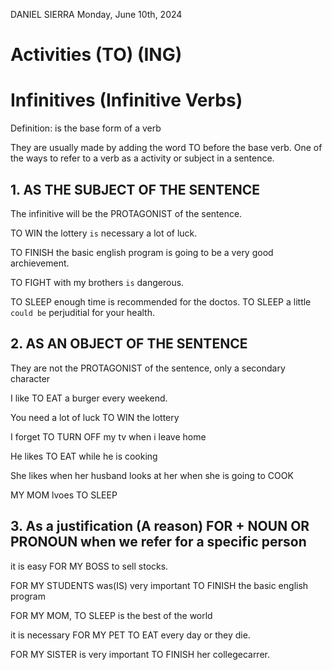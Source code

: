 DANIEL SIERRA
Monday, June 10th, 2024

# Activities (TO) (ING)

# Infinitives (Infinitive Verbs)
Definition: is the base form of a verb

They are usually made by adding the word TO before the base verb.
One of the ways to refer to a verb as a activity or subject in a sentence.

## 1. AS THE SUBJECT OF THE SENTENCE

The infinitive will be the PROTAGONIST of the sentence.

TO WIN the lottery `is` necessary a lot of luck.

TO FINISH the basic english program is going to be a very good archievement.

TO FIGHT with my brothers `is` dangerous.

TO SLEEP enough time is recommended for the doctos.
TO SLEEP a little `could be` perjuditial for your health.

## 2. AS AN OBJECT OF THE SENTENCE

They are not the PROTAGONIST of the sentence, only a secondary character

I like TO EAT a burger every weekend.

You need a lot of luck TO WIN the lottery

I forget TO TURN OFF my tv when i leave home

He likes TO EAT while he is cooking

She likes when her husband looks at her when she is going to COOK

MY MOM lvoes TO SLEEP

## 3. As a justification (A reason) FOR + NOUN OR PRONOUN when we refer for a specific person

it is easy FOR MY BOSS to sell stocks.

FOR MY STUDENTS was(IS) very important TO FINISH the basic english program

FOR MY MOM, TO SLEEP is the best of the world

it is necessary FOR MY PET TO EAT every day or they die.

FOR MY SISTER is very important TO FINISH her collegecarrer.
